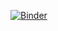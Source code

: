 [![Binder](https://mybinder.org/badge_logo.svg)](https://mybinder.org/v2/git/https%3A%2F%2Fgitlab.leibniz-kis.de%2Fvigeesh%2Fmybindertest/HEAD)

